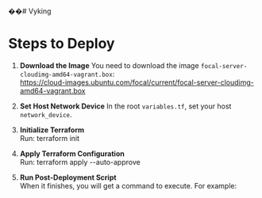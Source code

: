 ��#   V y k i n g 
# Steps to Deploy

1. **Download the Image**
   You need to download the image `focal-server-cloudimg-amd64-vagrant.box`:  
   https://cloud-images.ubuntu.com/focal/current/focal-server-cloudimg-amd64-vagrant.box

2. **Set Host Network Device**
   In the root `variables.tf`, set your host `network_device`.

3. **Initialize Terraform**  
   Run:
   terraform init

4. **Apply Terraform Configuration**  
   Run:
   terraform apply --auto-approve

5. **Run Post-Deployment Script**  
   When it finishes, you will get a command to execute. For example:
